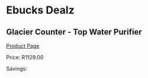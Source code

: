 
# Ebucks Dealz
## Glacier Counter - Top Water Purifier
[Product Page](https://www.ebucks.com/web/shop/productSelected.do?prodId=2852&catId=704988430)

Price: R1129.00

Savings: 


	